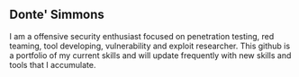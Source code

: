 ## Donte' Simmons

I am a offensive security enthusiast focused on penetration testing, red teaming, tool developing, vulnerability and exploit researcher.
This github is a portfolio of my current skills and will update frequently with new skills and tools that I accumulate.
